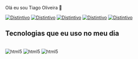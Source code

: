 ###

Olá eu sou Tiago Oliveira 👋


[![Distintivo](https://img.shields.io/badge/GitHub-100000?style=for-the-badge&logo=github&logoColor=white)](https://github.com/TiagoOliveiras)
[![Distintivo](https://img.shields.io/badge/LinkedIn-0077B5?style=for-the-badge&logo=linkedin&logoColor=white)](https://www.linkedin.com/in/tiago-santos-843405222/)
[![Distintivo](https://img.shields.io/badge/Discord-7289DA?style=for-the-badge&logo=discord&logoColor=white)](Tiago_oliveira#2058)
[![Distintivo](https://img.shields.io/badge/Gmail-D14836?style=for-the-badge&logo=gmail&logoColor=white)](Tiagooliveiras73@gmail.com)
[![Distintivo](https://img.shields.io/badge/WhatsApp-25D366?style=for-the-badge&logo=whatsapp&logoColor=white)](https://wa.me/qr/WELMILBJGXKII1)

## Tecnologias que eu uso no meu dia

<div style="display: inline_block"><br/>
<img align="center" alt="html5" src="https://img.shields.io/badge/HTML5-E34F26?style=for-the-badge&logo=html5&logoColor=white" />
<img align="center" alt="html5" src="https://img.shields.io/badge/C%2B%2B-00599C?style=for-the-badge&logo=c%2B%2B&logoColor=white" />
<img align="center" alt="html5" src="https://img.shields.io/badge/Python-14354C?style=for-the-badge&logo=python&logoColor=white" />
</div>
